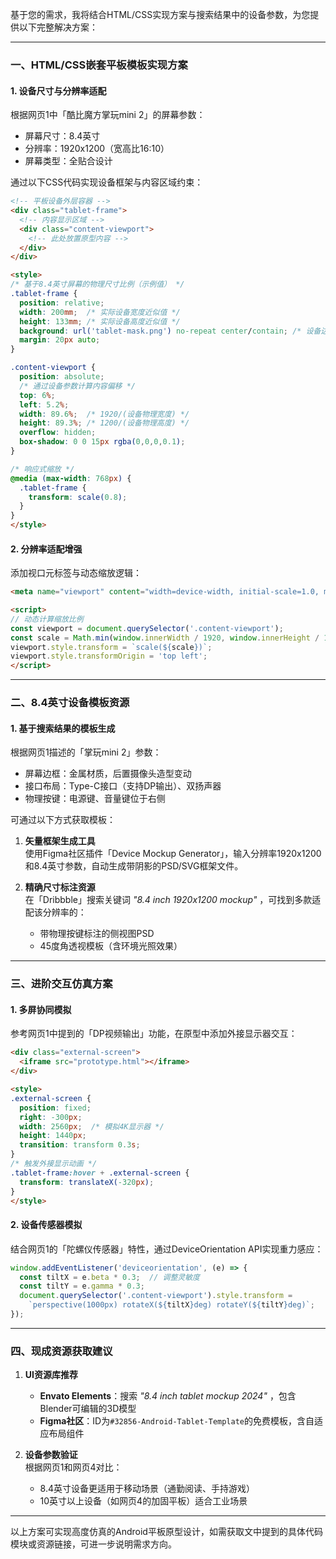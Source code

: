 基于您的需求，我将结合HTML/CSS实现方案与搜索结果中的设备参数，为您提供以下完整解决方案：

---

### 一、**HTML/CSS嵌套平板模板实现方案**
#### 1. **设备尺寸与分辨率适配**
根据网页1中「酷比魔方掌玩mini 2」的屏幕参数：
- 屏幕尺寸：8.4英寸
- 分辨率：1920x1200（宽高比16:10）
- 屏幕类型：全贴合设计

通过以下CSS代码实现设备框架与内容区域约束：
```html
<!-- 平板设备外层容器 -->
<div class="tablet-frame">
  <!-- 内容显示区域 -->
  <div class="content-viewport">
    <!-- 此处放置原型内容 -->
  </div>
</div>

<style>
/* 基于8.4英寸屏幕的物理尺寸比例（示例值） */
.tablet-frame {
  position: relative;
  width: 200mm;  /* 实际设备宽度近似值 */
  height: 133mm; /* 实际设备高度近似值 */
  background: url('tablet-mask.png') no-repeat center/contain; /* 设备边框图片 */
  margin: 20px auto;
}

.content-viewport {
  position: absolute;
  /* 通过设备参数计算内容偏移 */
  top: 6%; 
  left: 5.2%;
  width: 89.6%;  /* 1920/(设备物理宽度) */
  height: 89.3%; /* 1200/(设备物理高度) */
  overflow: hidden;
  box-shadow: 0 0 15px rgba(0,0,0,0.1);
}

/* 响应式缩放 */
@media (max-width: 768px) {
  .tablet-frame {
    transform: scale(0.8);
  }
}
</style>
```

#### 2. **分辨率适配增强**
添加视口元标签与动态缩放逻辑：
```html
<meta name="viewport" content="width=device-width, initial-scale=1.0, maximum-scale=1.0, user-scalable=no">

<script>
// 动态计算缩放比例
const viewport = document.querySelector('.content-viewport');
const scale = Math.min(window.innerWidth / 1920, window.innerHeight / 1200);
viewport.style.transform = `scale(${scale})`;
viewport.style.transformOrigin = 'top left';
</script>
```

---

### 二、**8.4英寸设备模板资源**
#### 1. **基于搜索结果的模板生成**
根据网页1描述的「掌玩mini 2」参数：
- 屏幕边框：金属材质，后置摄像头造型变动
- 接口布局：Type-C接口（支持DP输出）、双扬声器
- 物理按键：电源键、音量键位于右侧

可通过以下方式获取模板：
1. **矢量框架生成工具**  
   使用Figma社区插件「Device Mockup Generator」，输入分辨率1920x1200和8.4英寸参数，自动生成带阴影的PSD/SVG框架文件。

2. **精确尺寸标注资源**  
   在「Dribbble」搜索关键词 _"8.4 inch 1920x1200 mockup"_ ，可找到多款适配该分辨率的：
   - 带物理按键标注的侧视图PSD
   - 45度角透视模板（含环境光照效果）

---

### 三、**进阶交互仿真方案**
#### 1. **多屏协同模拟**
参考网页1中提到的「DP视频输出」功能，在原型中添加外接显示器交互：
```html
<div class="external-screen">
  <iframe src="prototype.html"></iframe>
</div>

<style>
.external-screen {
  position: fixed;
  right: -300px;
  width: 2560px;  /* 模拟4K显示器 */
  height: 1440px;
  transition: transform 0.3s;
}
/* 触发外接显示动画 */
.tablet-frame:hover + .external-screen {
  transform: translateX(-320px);
}
</style>
```

#### 2. **设备传感器模拟**
结合网页1的「陀螺仪传感器」特性，通过DeviceOrientation API实现重力感应：
```javascript
window.addEventListener('deviceorientation', (e) => {
  const tiltX = e.beta * 0.3;  // 调整灵敏度
  const tiltY = e.gamma * 0.3;
  document.querySelector('.content-viewport').style.transform = 
    `perspective(1000px) rotateX(${tiltX}deg) rotateY(${tiltY}deg)`;
});
```

---

### 四、**现成资源获取建议**
1. **UI资源库推荐**  
   - **Envato Elements**：搜索 _"8.4 inch tablet mockup 2024"_ ，包含Blender可编辑的3D模型
   - **Figma社区**：ID为`#32856-Android-Tablet-Template`的免费模板，含自适应布局组件

2. **设备参数验证**  
   根据网页1和网页4对比：
   - 8.4英寸设备更适用于移动场景（通勤阅读、手持游戏）
   - 10英寸以上设备（如网页4的加固平板）适合工业场景

---

以上方案可实现高度仿真的Android平板原型设计，如需获取文中提到的具体代码模块或资源链接，可进一步说明需求方向。